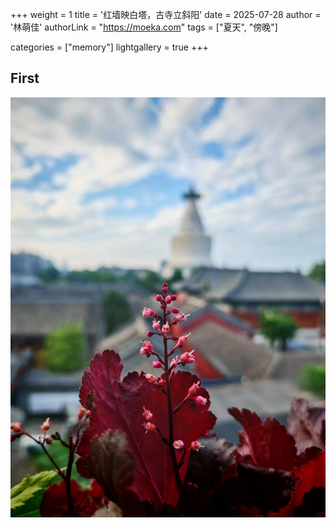 +++
weight = 1
title = '红墙映白塔，古寺立斜阳'
date = 2025-07-28
author = '林萌佳'
authorLink = "https://moeka.com"
tags = ["夏天", "傍晚"]

categories = ["memory"] 
lightgallery = true
+++

## First
![](zsj.jpg)

